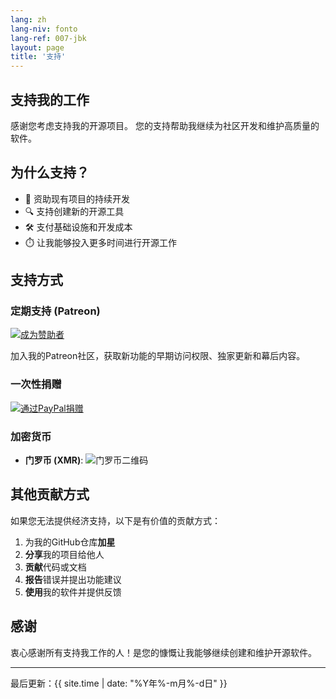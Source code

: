 ```yaml
---
lang: zh
lang-niv: fonto
lang-ref: 007-jbk
layout: page
title: '支持'
---
```


## 支持我的工作

感谢您考虑支持我的开源项目。
您的支持帮助我继续为社区开发和维护高质量的软件。

## 为什么支持？

- 🚀 资助现有项目的持续开发
- 🔍 支持创建新的开源工具
- 🛠️ 支付基础设施和开发成本
- ⏱️ 让我能够投入更多时间进行开源工作

## 支持方式

### 定期支持 (Patreon)

[![成为赞助者](https://img.shields.io/badge/Support_on_Patreon-F96854?style=for-the-badge&logo=patreon&logoColor=white)](https://www.patreon.com/Nsfr750)

加入我的Patreon社区，获取新功能的早期访问权限、独家更新和幕后内容。

### 一次性捐赠

[![通过PayPal捐赠](https://img.shields.io/badge/Donate_with_PayPal-00457C?style=for-the-badge&logo=paypal&logoColor=white)](https://paypal.me/3dmega)

### 加密货币

- **门罗币 (XMR)**:
  ![门罗币二维码](https://api.qrserver.com/v1/create-qr-code/?size=200x200&data=monero:47Jc6MC47WJVFhiQFYwHyBNQP5BEsjUPG6tc8R37FwcTY8K5Y3LvFzveSXoGiaDQSxDrnCUBJ5WBj6Fgmsfix8VPD4w3gXF)

## 其他贡献方式

如果您无法提供经济支持，以下是有价值的贡献方式：

1. 为我的GitHub仓库**加星**
2. **分享**我的项目给他人
3. **贡献**代码或文档
4. **报告**错误并提出功能建议
5. **使用**我的软件并提供反馈

## 感谢

衷心感谢所有支持我工作的人！是您的慷慨让我能够继续创建和维护开源软件。

---

最后更新：{{ site.time | date: "%Y年%-m月%-d日" }}
